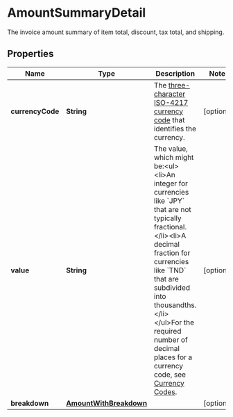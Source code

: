 

# AmountSummaryDetail

The invoice amount summary of item total, discount, tax total, and shipping.

## Properties

| Name | Type | Description | Notes |
|------------ | ------------- | ------------- | -------------|
|**currencyCode** | **String** | The [three-character ISO-4217 currency code](/docs/integration/direct/rest/currency-codes/) that identifies the currency. |  [optional] |
|**value** | **String** | The value, which might be:&lt;ul&gt;&lt;li&gt;An integer for currencies like &#x60;JPY&#x60; that are not typically fractional.&lt;/li&gt;&lt;li&gt;A decimal fraction for currencies like &#x60;TND&#x60; that are subdivided into thousandths.&lt;/li&gt;&lt;/ul&gt;For the required number of decimal places for a currency code, see [Currency Codes](/docs/integration/direct/rest/currency-codes/). |  [optional] |
|**breakdown** | [**AmountWithBreakdown**](AmountWithBreakdown.md) |  |  [optional] |



